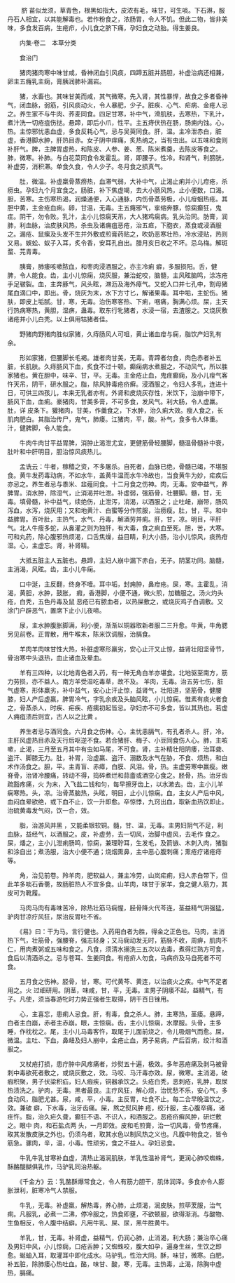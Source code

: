 <!-- { "loadSidebar": true } -->
　　 脐 苗似龙须，草青色，根黑如指大，皮浓有毛，味甘，可生啖。下石淋，服丹石人相宜，以其能解毒也。若作粉食之，浓肠胃，令人不饥。但此二物，皆非美味，多食发百病，生疮疖，小儿食之脐下痛，孕妇食之动胎。得生姜良。

　　内集·卷二　本草分类

　　食治门

　　猪肉猪肉寒中味甘咸，昏神闭血引风痰，四蹄五脏并肠胆，补虚治病还相兼，卵主五癃乳主痫，膏胰润肺补漏岩。

　　猪，水畜也。其味甘美而咸，其气微寒。先入肾，其性暴悍，故食之多者昏神气，闭血脉，弱筋，引风痰动火，令人暴肥，少子。脏疾、心气、疟病、金疮人忌之。养生家不与牛肉、荞麦同食。四足甘寒，补中气，滑肌肤，去寒热，下乳汁，煮汁洗一切疮疽伤挞。悬蹄，即后小爪，性平。主五痔伏热在肠，肠痈内蚀。心，热。主惊邪忧恚血虚，多食反耗心气，忌与吴萸同食。肝，温。主冷泄赤白，脏虚，香港脚水肿，肝热目赤。女子阴中痒痛，炙热纳之，当有虫出。以五味和食则补肝气。脾，主脾胃虚热，和陈皮、人参、姜、葱、陈米煮羹，去陈皮等食之。肺，微寒。补肺。与白花菜同食令发霍乱。肾，即腰子。性冷。和肾气，利膀胱，补虚劳，消积滞。单食久食，令人少子。冬月食之损真气。

　　肚，微温。补虚羸骨蒸痨热，血滞气弱，大补中气，止渴止痢并小儿疳疮，杀痨虫。孕妇九个月宜食之。肠脏，补下焦虚竭，去大小肠风热，止小便数，口渴。胆，苦寒。主伤寒热渴，润燥通便，入心通脉，内伤骨蒸劳极，小儿疳蛔热疮。其胆中黄，主金疮血痢。卵，甘温，无毒。主五癃邪气，挛缩奔豚，惊痫癫狂，鬼疰。阴干，勿令败。乳汁，主小儿惊痫天吊，大人猪鸡痫病。乳头治同。肪膏，润肺，利血脉，治皮肤风热，杀虫及诸痈疽恶疮，治五疸，下胞衣，蒸食或浸酒服之。漏疮、鼠瘰及头发不生并外敷或煎膏药贴之，吹奶恶寒壮热，冷水浸贴，热则又易。蜈蚣、蚁子入耳，炙令香，安耳孔自出。腊月亥日收之不坏。忌乌梅。解斑蝥、芫青毒。

　　胰膏，肺痿咳嗽脓血，和枣肉浸酒服之。亦主冷痢 癖，多服损阳。舌，健脾，令人能食。齿，主小儿惊痫，烧灰服，兼治蛇咬，脑髓，主风眩脑鸣，涂冻疮手足皲裂。血，主奔豚气，风头眩，淋沥及海外瘴气。又蛇入口并七孔中，割母猪尾血滴口中，即出。骨，烧灰为末，水下方寸匕，解诸果毒。耳中垢，主蛇伤。猪肤，即皮上垢腻。甘，寒，无毒。治伤寒客热、下痢，咽痛，胸满心烦。屎，主天行热病寒热，黄胆，湿痹，蛊毒。取东行牝猪者，水浸一宿，去渣服之。又烧灰敷诸疮并小儿白秃。以上俱用牯猪者佳。

　　野猪肉野猪肉胜似家猪，久痔肠风人可咀，黄止诸血疳与痫，脂饮产妇乳有余。

　　形如家猪，但腰脚长毛褐。雄者肉甘美，无毒。青蹄者勿食，肉色赤者补五脏，长肌肤。久痔肠风下血，炙食不过十顿。癫痫病水煮服之，不动风气，所以胜家猪也。黄在胆中，味辛、甘，平。无毒。主金疮止血，鬼疰癫痫，及小儿疳气客忤天吊，阴干，研水服之。脂，除风肿毒疮疥癣。浸酒服之，令妇人多乳，连进十日，可供三四孩儿，本来无乳者亦有。外肾和皮烧灰存性，米饮下，治崩中带下，肠风下血，血痢。豪猪肉，甘美多膏，不可多食，发风气。利大肠，令人虚羸。肚，详 皮条下。獾猪肉，甘美，作羹食之，下水肿，治久痢大效。瘦人食之，长肌肉肥白。其脂治传尸，鬼气，肺痿。江猪肉，平，酸。补气，食多令人体重。汁，健脾脚，令人能食。

　　牛肉牛肉甘平益胃脾，消肿止渴泄尤宜，更健筋骨轻腰脚，髓温骨髓补中衰，肚叶和中肝明目，胆治惊风痰热儿。

　　孟诜云：牛者，稼穑之资，不多屠杀。自死者，血脉已绝，骨髓已竭，不堪服食。黄牛发药毒动病，不如水牛，盖黄牛温而水牛冷故也，当食黄牛为妙，疟疾后亦忌之。养生者忌与黍米、韭薤同食。十二月食之伤神。肉，无毒。安中益气，养脾胃。消水肿，除湿气，止消渴并吐泄。补虚弱，强筋骨，壮腰脚。髓，甘，无毒。填骨髓，补中益气，续绝伤，止泄泻，消渴，以酒服之；止吐衄，崩带，肠风泻血，水泻，烧灰用；又和地黄汁、白蜜等分作煎服，治痨瘦。肚，甘，平。和中益脾胃。百叶肚，主热气，水气、丹毒，解酒劳并痢。肝，甘，凉。明目，平肝气。北人牛瘦多蛇，从鼻灌之则为独肝，有大毒，食之痢血至死。胆，苦，大寒。可和丸药，除心腹邪热烦渴，口舌焦燥，益目睛，利大小肠，治小儿惊风，痰热疳湿。心，主虚忘。肾，补肾精。

　　大抵五脏主人五脏也。悬蹄，主妇人崩中漏下赤白，无子。阴茎功同。脑髓，主消渴，风眩。齿，主小儿牛痫。

　　口中涎，主反翻，终身不噎。耳中垢，封痈肿，鼻疳疮。屎，寒。主霍乱，消渴，黄胆，水肿，鼓胀， 瘕，香港脚，小便不通，微火煎，加糖服之。汤火灼头疮，白秃，五色丹毒及鼠 恶疮已有脓血者，以热屎敷之，或烧灰鸡子白调敷。又涂门户辟恶气，置席下止小儿夜啼。

　　尿，主水肿腹胀脚满，利小便，渐渐以铜器取新者服二三升愈。牛黄，牛角腮另见前卷。正胃散，用牛喉末，陈米饮调服，治膈食。

　　羊肉羊肉味甘性大热，补脏虚寒形羸劣，安心止汗又止惊，益肾壮阳坚骨节，骨治寒中头退热，血止诸血及晕血。

　　羊有三四种，以北地青色者入药，有一种无角白羊亦堪食。北地驱至南方，筋力劳损，亦不益人。南方羊受湿吃毒草，故不及。 羊肉，无毒。治五劳七伤，脏气虚寒，形体羸劣，补中益气，安心止汗止惊，益肾气，壮阳道，坚筋骨，健腰膝，妇人产后虚羸，脾胃冷气，字乳余疾及头脑风眩，小儿惊痫。惟素有痰火者食之，骨蒸杀人，时疾、疟疾、疮痍初起皆忌。孕妇亦不可多食，皆以其热也。若虚人痈疽溃后则宜，古人以之比黄 。

　　养生者忌与酒同食。六月食之伤神。心，主忧恚膈气，有孔者杀人。肝，冷。主肝风虚热目赤及天行后呕逆不食。若合猪肝、梅子、小豆同食伤人心。肺，主咳嗽，止渴，三月至五月其中有虫如马尾，不可食。肾，主补精壮阳阴痿，治耳聋、盗汗、脚膝无力。肚，补胃，治虚羸、盗汗、溺数及水气在胁，不食、烦热，和白术作汤食之。胆，平。主青盲、赤瘴，白膜、风泪。骨，热。主虚劳寒中羸瘦。嫩脊骨，治肾冷腰痛，转动不得，捣碎煮烂和蒜齑或酒空心食之。胫骨，热。治牙齿疏豁疼痛，火 为末，入飞盐二钱和匀，每早擦牙齿上，以水漱去。齿，主小儿羊痫寒热。头，凉。治骨蒸脑热，头眩，明目，止小儿惊痫。血，主女人产后中风，血闷血晕欲绝，或下血不止，饮一升即愈。卒惊悸，九窍出血，取新血热饮即止。治硫黄毒发气闷，饮一合，效。

　　脂，治游风并黑 ，又能柔银软铜。髓，甘、温，无毒。主男妇阴气不足，利血脉，益经气，以酒服之。皮，补虚劳，去一切风，治脚中虚风，去毛作 食之。屎，燔之，主小儿泄痢肠鸣，惊痫，兼理聍耳，生发毛，及箭镞、木刺入肉，猪脂和涂自出；煮汤服，治大小便不通；烧烟熏鼻，主中恶心腹刺痛；熏疮疗诸疮痔 等。

　　角，治见前卷。羚羊肉，肥软益人，兼主冷劳，山岚疟痢，妇人赤白带下，但此羊多啖石香薷，故肠脏热人不宜多食。山羊肉，味甘于家羊，食之健人筋力，其皮可为靴履。

　　马肉马肉有毒味苦冷，除热壮筋马痫惺，胫骨降火代芩连，茎益精气阴强猛，驴肉甘凉疗风狂，尿治反胃吐不省。

　　《易》曰：干为马。言行健也。入药用白者为胜，得金之正色也。马肉，主消热下气，壮筋骨，强腰脊，强志轻身；又马痫动发无时，筋脉不收，周痹，肌肉不仁，用肉煮粥或五味和食之。凡食，须清水搦洗三五次以去毒，煮得烂熟方可食，食后以清酒杀之。忌与苍耳、生姜同食。有疮疥人勿食，马病疥及马自死者不可食。

　　五月食之伤神。胫骨，甘，寒。可代黄芩、黄连，以治痰火之疾。中气不足者用之。火 过细研用。阴茎，味咸，甘，平，无毒。主男子阴痿不起，益精气，有子。凡使，须当春游牝时力势正强者生取得，阴干百日锉用。

　　心，主喜忘，患痢人忌食。肝，有毒，食之杀人。肺，主寒热，茎痿。悬蹄，白者主白崩，赤者主赤崩。眼，主惊痫。齿，主小儿惊痫，水摩服。头骨，主多睡，作枕枕之。尾，主小儿马毒客忤，取尾于儿面前烧之，令儿吸烟气而愈。屎，微温。主吐、下血，鼻衄及妇人崩中，金疮止血，男子易病，产后百病，绞汁和酒服之。

　　又杖疮打损，患疔肿中风疼痛者，炒熨五十遍，极效。多年恶疮痛及剥马被骨刺中毒欲死者敷之，或烧灰敷之，效。马咬、马汗毒亦效。尿，微寒。主消渴，破 瘕积聚，男子伏梁积疝，妇人瘕疾，铜器承饮之。头疮白秃，恶刺疮，乳肿，取尿热渍洗之。驴肉，无毒。黑者最良。主疗风狂，解心烦，治忧愁不乐，安心气，多食动风，脂肥尤甚。尿，咸，平，小毒。主反胃，吐食不止。每二合早晚温饮之，效。兼破 癖，下水毒，治牙齿痛。屎，熬之熨风肿 疮，绞汁服，主心腹卒痛，诸疰忤。脂，治久疟久聋，癫狂不语、不识人，和酒服之。恶疮疥癣风肿，研烂敷之。眼中 肉，和石盐点两 头，一月即效。皮和毛煎膏，治一切风毒，骨节疼痛，取其发散皮肤之外也。仍须乌者，取其水色以制风热之义也。凡腹中物食之，皆令筋急。骡肉，辛，温，小毒。性顽劣，食之不益人。孕妇忌食。

　　牛乳牛乳甘寒补血虚，清热止渴润肌肤，羊乳性温补肾气，更润心肺咬蜘蛛，酥酪醍醐俱乳作，马驴乳同治热躯。

　　《千金方》云：乳酪酥爆常食之，令人有筋力胆干，肌体润泽。多食亦令人膨胀泄利，脏寒冷气人禁服。

　　牛乳，无毒。补虚羸，解热毒，养心肺，止烦渴，润皮肤。煎荜茇服，治气痢。凡服乳，必煮一二沸，停冷服之，热食即壅，不欲顿服，欲得渐消。与酸物、生鱼相反，令人腹中结癖。凡用牛乳、屎、尿，黑牛胜黄牛。

　　羊乳，甘，无毒。补肾虚，益精气，仍润心肺，止消渴，利大肠；兼治卒心痛及男妇中风，小儿惊痫，口疮舌肿；又蜘蛛咬，腹大如孕，遍身生丝，生饮之即愈。蜒蚰入耳，取灌耳中即化成水。马驴乳，性治大同。酥，味甘，微寒。白肥，补五脏，除肺痿心热吐血。酪，味甘、酸，寒，无毒。主热毒，止渴，除胸中虚热，膈痛。

